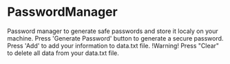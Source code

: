 # PasswordManager
Password manager to generate safe passwords and store it localy on your machine.
Press 'Generate Password' button to generate a secure password.
Press 'Add' to add your information to data.txt file.
!Warning! Press "Clear" to delete all data from your data.txt file.
